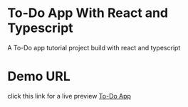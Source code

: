 # To-Do App With React and Typescript
A To-Do app tutorial project build with react and typescript 

# Demo URL
 click this link for a live preview [To-Do App](https://todoapp-react-typescript.pages.dev)